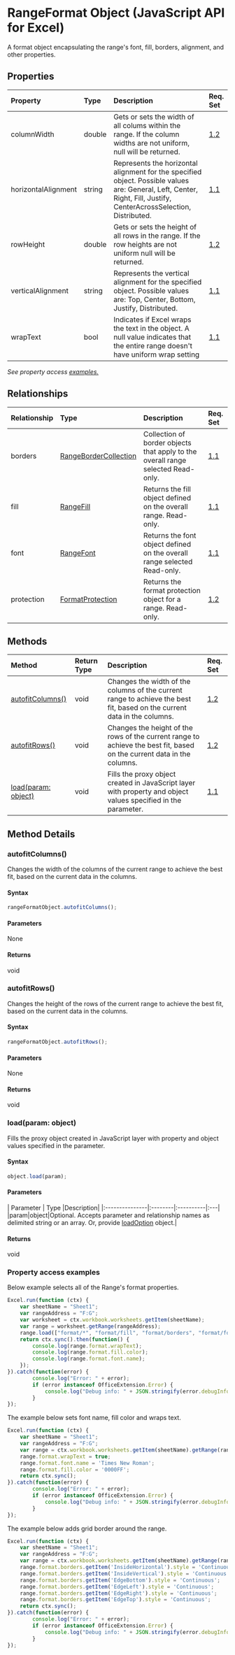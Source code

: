 # RangeFormat Object (JavaScript API for Excel)

A format object encapsulating the range's font, fill, borders, alignment, and other properties.

## Properties

| Property	   | Type	|Description| Req. Set|
|:---------------|:--------|:----------|:----|
|columnWidth|double|Gets or sets the width of all colums within the range. If the column widths are not uniform, null will be returned.|[1.2](../excel-requirement.md)|
|horizontalAlignment|string|Represents the horizontal alignment for the specified object. Possible values are: General, Left, Center, Right, Fill, Justify, CenterAcrossSelection, Distributed.|[1.1](../excel-requirement.md)|
|rowHeight|double|Gets or sets the height of all rows in the range. If the row heights are not uniform null will be returned.|[1.2](../excel-requirement.md)|
|verticalAlignment|string|Represents the vertical alignment for the specified object. Possible values are: Top, Center, Bottom, Justify, Distributed.|[1.1](../excel-requirement.md)|
|wrapText|bool|Indicates if Excel wraps the text in the object. A null value indicates that the entire range doesn't have uniform wrap setting|[1.1](../excel-requirement.md)|

_See property access [examples.](#property-access-examples)_

## Relationships
| Relationship | Type	|Description| Req. Set|
|:---------------|:--------|:----------|:----|
|borders|[RangeBorderCollection](rangebordercollection.md)|Collection of border objects that apply to the overall range selected Read-only.|[1.1](../excel-requirement.md)|
|fill|[RangeFill](rangefill.md)|Returns the fill object defined on the overall range. Read-only.|[1.1](../excel-requirement.md)|
|font|[RangeFont](rangefont.md)|Returns the font object defined on the overall range selected Read-only.|[1.1](../excel-requirement.md)|
|protection|[FormatProtection](formatprotection.md)|Returns the format protection object for a range. Read-only.|[1.2](../excel-requirement.md)|

## Methods

| Method		   | Return Type	|Description| Req. Set|
|:---------------|:--------|:----------|:----|
|[autofitColumns()](#autofitcolumns)|void|Changes the width of the columns of the current range to achieve the best fit, based on the current data in the columns.|[1.2](../reqset/excel-requirement.md)|
|[autofitRows()](#autofitrows)|void|Changes the height of the rows of the current range to achieve the best fit, based on the current data in the columns.|[1.2](../reqset/excel-requirement.md)|
|[load(param: object)](#loadparam-object)|void|Fills the proxy object created in JavaScript layer with property and object values specified in the parameter.|[1.1](../reqset/excel-requirement.md)|

## Method Details


### autofitColumns()
Changes the width of the columns of the current range to achieve the best fit, based on the current data in the columns.

#### Syntax
```js
rangeFormatObject.autofitColumns();
```

#### Parameters
None

#### Returns
void

### autofitRows()
Changes the height of the rows of the current range to achieve the best fit, based on the current data in the columns.

#### Syntax
```js
rangeFormatObject.autofitRows();
```

#### Parameters
None

#### Returns
void

### load(param: object)
Fills the proxy object created in JavaScript layer with property and object values specified in the parameter.

#### Syntax
```js
object.load(param);
```

#### Parameters
| Parameter	   | Type	|Description|
|:---------------|:--------|:----------|:---|
|param|object|Optional. Accepts parameter and relationship names as delimited string or an array. Or, provide [loadOption](loadoption.md) object.|

#### Returns
void
### Property access examples

Below example selects all of the Range's format properties. 

```js
Excel.run(function (ctx) { 
	var sheetName = "Sheet1";
	var rangeAddress = "F:G";
	var worksheet = ctx.workbook.worksheets.getItem(sheetName);
	var range = worksheet.getRange(rangeAddress);
	range.load(["format/*", "format/fill", "format/borders", "format/font"]);
	return ctx.sync().then(function() {
		console.log(range.format.wrapText);
		console.log(range.format.fill.color);
		console.log(range.format.font.name);
	});
}).catch(function(error) {
		console.log("Error: " + error);
		if (error instanceof OfficeExtension.Error) {
			console.log("Debug info: " + JSON.stringify(error.debugInfo));
		}
});
```

The example below sets font name, fill color and wraps text. 

```js
Excel.run(function (ctx) { 
	var sheetName = "Sheet1";
	var rangeAddress = "F:G";
	var range = ctx.workbook.worksheets.getItem(sheetName).getRange(rangeAddress);
	range.format.wrapText = true;
	range.format.font.name = 'Times New Roman';
	range.format.fill.color = '0000FF';
	return ctx.sync(); 
}).catch(function(error) {
		console.log("Error: " + error);
		if (error instanceof OfficeExtension.Error) {
			console.log("Debug info: " + JSON.stringify(error.debugInfo));
		}
});
```

The example below adds grid border around the range.

```js
Excel.run(function (ctx) { 
	var sheetName = "Sheet1";
	var rangeAddress = "F:G";
	var range = ctx.workbook.worksheets.getItem(sheetName).getRange(rangeAddress);
	range.format.borders.getItem('InsideHorizontal').style = 'Continuous';
	range.format.borders.getItem('InsideVertical').style = 'Continuous';
	range.format.borders.getItem('EdgeBottom').style = 'Continuous';
	range.format.borders.getItem('EdgeLeft').style = 'Continuous';
	range.format.borders.getItem('EdgeRight').style = 'Continuous';
	range.format.borders.getItem('EdgeTop').style = 'Continuous';
	return ctx.sync(); 
}).catch(function(error) {
		console.log("Error: " + error);
		if (error instanceof OfficeExtension.Error) {
			console.log("Debug info: " + JSON.stringify(error.debugInfo));
		}
});
```